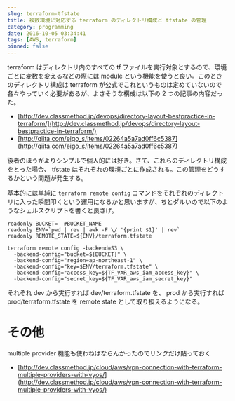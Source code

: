 ```yaml
---
slug: terraform-tfstate
title: 複数環境に対応する terraform のディレクトリ構成と tfstate の管理
category: programming
date: 2016-10-05 03:34:41
tags: [AWS, terraform]
pinned: false
---
```


terraform はディレクトリ内のすべての tf ファイルを実行対象とするので、環境ごとに変数を変えるなどの際には module という機能を使うと良い。このときのディレクトリ構成は terraform が公式でこれというものは定めていないので各々やっていく必要があるが、よさそうな構成は以下の 2 つの記事の内容だった。

- [http://dev.classmethod.jp/devops/directory-layout-bestpractice-in-terraform/](http://dev.classmethod.jp/devops/directory-layout-bestpractice-in-terraform/)
- [http://qiita.com/eigo_s/items/02264a5a7ad0ff6c5387](http://qiita.com/eigo_s/items/02264a5a7ad0ff6c5387)

後者のほうがよりシンプルで個人的には好き。さて、これらのディレクトリ構成をとった場合、 tfstate はそれぞれの環境ごとに作成される。この管理をどうするかという問題が発生する。

基本的には単純に `terraform remote config` コマンドをそれぞれのディレクトリに入った瞬間叩くという運用になるかと思いますが、ちとダルいので以下のようなシェルスクリプトを書くと良さげ。

```
readonly BUCKET=  #BUCKET_NAME
readonly ENV=`pwd | rev | awk -F \/ '{print $1}' | rev`
readonly REMOTE_STATE=${ENV}/terraform.tfstate

terraform remote config -backend=S3 \
  -backend-config="bucket=${BUCKET}" \
  -backend-config="region=ap-northeast-1" \
  -backend-config="key=$ENV/terraform.tfstate" \
  -backend-config="access_key=${TF_VAR_aws_iam_access_key}" \
  -backend-config="secret_key=${TF_VAR_aws_iam_secret_key}"
```

それぞれ dev から実行すれば dev/terraform.tfstate を、 prod から実行すれば prod/terraform.tfstate を remote state として取り扱えるようになる。

# その他

multiple provider 機能も使わねばならんかったのでリンクだけ貼っておく

- [http://dev.classmethod.jp/cloud/aws/vpn-connection-with-terraform-multiple-providers-with-vyos/](http://dev.classmethod.jp/cloud/aws/vpn-connection-with-terraform-multiple-providers-with-vyos/)
